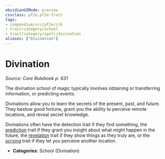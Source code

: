 ```yaml
---
obsidianUIMode: preview
cssclass: pf2e,pf2e-trait
tags:
- compendium/src/pf2e/crb
- trait/category/school
- trait/category/spell/divination
aliases: ["Divination"]
---
```

# Divination  
*Source: Core Rulebook p. 631*  

The divination school of magic typically involves obtaining or transferring information, or predicting events.

Divinations allow you to learn the secrets of the present, past, and future. They bestow good fortune, grant you the ability to perceive remote locations, and reveal secret knowledge.

Divinations often have the detection trait if they find something, the [prediction](rules/traits/prediction.md "Prediction Effect Trait") trait if they grant you insight about what might happen in the future, the [revelation](rules/traits/revelation.md "Revelation Effect Trait") trait if they show things as they truly are, or the [scrying](rules/traits/scrying.md "Scrying Effect Trait") trait if they let you perceive another location.

- **Categories**: School (Divination)
